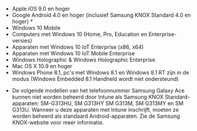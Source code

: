 
- Apple iOS 9.0 en hoger
- Google Android 4.0 en hoger (inclusief Samsung KNOX Standard 4.0 en hoger) *
- Windows 10 Mobile
- Computers met Windows 10 (Home, Pro, Education en Enterprise-versies)
- Apparaten met Windows 10 IoT Enterprise (x86, x64)
- Apparaten met Windows 10 IoT Mobile Enterprise
- Windows Holographic & Windows Holographic Enterprise
- Mac OS X 10.9 en hoger
- Windows Phone 8.1, pc's met Windows 8.1 en Windows 8.1 RT zijn in de modus (Windows Embedded 8.1 Handheld wordt niet ondersteund)

* De volgende modellen van het telefoonnummer Samsung Galaxy Ace kunnen niet worden beheerd door Intune als Samsung KNOX Standard-apparaten: SM-G313HU, SM G313HY SM G313M, SM G313MY en SM G313U. Wanneer u deze apparaten met Intune inschrijft, moeten ze worden beheerd als standaard Android-apparaten. Zie de Samsung KNOX-website voor meer informatie.
